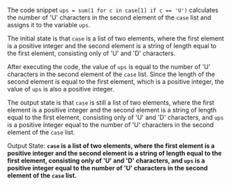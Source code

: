 The code snippet `ups = sum(1 for c in case[1] if c == 'U')` calculates the number of 'U' characters in the second element of the `case` list and assigns it to the variable `ups`.

The initial state is that `case` is a list of two elements, where the first element is a positive integer and the second element is a string of length equal to the first element, consisting only of 'U' and 'D' characters.

After executing the code, the value of `ups` is equal to the number of 'U' characters in the second element of the `case` list. Since the length of the second element is equal to the first element, which is a positive integer, the value of `ups` is also a positive integer.

The output state is that `case` is still a list of two elements, where the first element is a positive integer and the second element is a string of length equal to the first element, consisting only of 'U' and 'D' characters, and `ups` is a positive integer equal to the number of 'U' characters in the second element of the `case` list.

Output State: **`case` is a list of two elements, where the first element is a positive integer and the second element is a string of length equal to the first element, consisting only of 'U' and 'D' characters, and `ups` is a positive integer equal to the number of 'U' characters in the second element of the `case` list.**